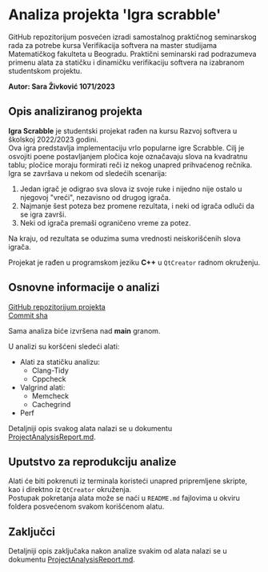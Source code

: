 # Analiza projekta 'Igra scrabble'

GitHub repozitorijum posvećen izradi samostalnog praktičnog seminarskog rada za potrebe kursa Verifikacija softvera na master studijama Matematičkog fakulteta u Beogradu. Praktični seminarski rad podrazumeva primenu alata za statičku i dinamičku verifikaciju softvera na izabranom studentskom projektu.  

**Autor: Sara Živković 1071/2023**

## Opis analiziranog projekta
**Igra Scrabble** je studentski projekat rađen na kursu Razvoj softvera u školskoj 2022/2023 godini.  
Ova igra predstavlja implementaciju vrlo popularne igre Scrabble. Cilj je osvojiti poene postavljanjem pločica koje označavaju slova na kvadratnu tablu; pločice moraju formirati reči iz nekog unapred prihvaćenog rečnika.  
Igra se završava u nekom od sledećih scenarija:

1. Jedan igrač je odigrao sva slova iz svoje ruke i nijedno nije ostalo u njegovoj "vreći", nezavisno od drugog igrača.
2. Najmanje šest poteza bez promene rezultata, i neki od igrača odluči da se igra završi.
3. Neki od igrača premaši ograničeno vreme za potez.

Na kraju, od rezultata se oduzima suma vrednosti neiskorišćenih slova igrača.  

Projekat je rađen u programskom jeziku **C++** u `QtCreator` radnom okruženju.


## Osnovne informacije o analizi
[GitHub repozitorijum projekta](https://gitlab.com/matf-bg-ac-rs/course-rs/projects-2022-2023/10-igra-scrabble)  
[Commit sha](2d80586a9b3383277c02b6218fe8b26b54aab6ed)  

Sama analiza biće izvršena nad **main** granom. 
 
U analizi su koršćeni sledeći alati:

- Alati za statičku analizu:
    - Clang-Tidy
    - Cppcheck
- Valgrind alati:
    - Memcheck
    - Cachegrind
- Perf

Detaljniji opis svakog alata nalazi se u dokumentu [ProjectAnalysisReport.md](ProjectAnalysisReport.md).

## Uputstvo za reprodukciju analize
Alati će biti pokrenuti iz terminala koristeći unapred pripremljene skripte, kao i direktno iz `QtCreator` okruženja.  
Postupak pokretanja alata može se naći u `README.md` fajlovima u okviru foldera posvećenom svakom korišćenom alatu. 

## Zaključci
Detaljniji opis zaključaka nakon analize svakim od alata nalazi se u dokumentu [ProjectAnalysisReport.md](ProjectAnalysisReport.md).